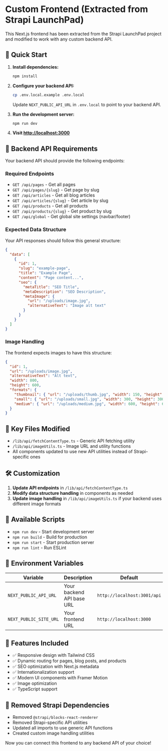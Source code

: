 # Custom Frontend (Extracted from Strapi LaunchPad)

This Next.js frontend has been extracted from the Strapi LaunchPad project and modified to work with any custom backend API.

## 🚀 Quick Start

1. **Install dependencies:**
   ```bash
   npm install
   ```

2. **Configure your backend API:**
   ```bash
   cp .env.local.example .env.local
   ```
   Update `NEXT_PUBLIC_API_URL` in `.env.local` to point to your backend API.

3. **Run the development server:**
   ```bash
   npm run dev
   ```

4. **Visit [http://localhost:3000](http://localhost:3000)**

## 🔧 Backend API Requirements

Your backend API should provide the following endpoints:

### Required Endpoints

- `GET /api/pages` - Get all pages
- `GET /api/pages/{slug}` - Get page by slug
- `GET /api/articles` - Get all blog articles  
- `GET /api/articles/{slug}` - Get article by slug
- `GET /api/products` - Get all products
- `GET /api/products/{slug}` - Get product by slug
- `GET /api/global` - Get global site settings (navbar/footer)

### Expected Data Structure

Your API responses should follow this general structure:

```json
{
  "data": [
    {
      "id": 1,
      "slug": "example-page",
      "title": "Example Page",
      "content": "Page content...",
      "seo": {
        "metaTitle": "SEO Title",
        "metaDescription": "SEO Description",
        "metaImage": {
          "url": "/uploads/image.jpg",
          "alternativeText": "Image alt text"
        }
      }
    }
  ]
}
```

### Image Handling

The frontend expects images to have this structure:
```json
{
  "id": 1,
  "url": "/uploads/image.jpg",
  "alternativeText": "Alt text",
  "width": 800,
  "height": 600,
  "formats": {
    "thumbnail": { "url": "/uploads/thumb.jpg", "width": 150, "height": 150 },
    "small": { "url": "/uploads/small.jpg", "width": 300, "height": 300 },
    "medium": { "url": "/uploads/medium.jpg", "width": 600, "height": 600 }
  }
}
```

## 📁 Key Files Modified

- `/lib/api/fetchContentType.ts` - Generic API fetching utility
- `/lib/api/imageUtils.ts` - Image URL and utility functions
- All components updated to use new API utilities instead of Strapi-specific ones

## 🛠 Customization

1. **Update API endpoints** in `/lib/api/fetchContentType.ts`
2. **Modify data structure handling** in components as needed
3. **Update image handling** in `/lib/api/imageUtils.ts` if your backend uses different image formats

## 📝 Available Scripts

- `npm run dev` - Start development server
- `npm run build` - Build for production
- `npm run start` - Start production server
- `npm run lint` - Run ESLint

## 🔧 Environment Variables

| Variable | Description | Default |
|----------|-------------|---------|
| `NEXT_PUBLIC_API_URL` | Your backend API base URL | `http://localhost:3001/api` |
| `NEXT_PUBLIC_SITE_URL` | Your frontend URL | `http://localhost:3000` |

## 🎨 Features Included

- ✅ Responsive design with Tailwind CSS
- ✅ Dynamic routing for pages, blog posts, and products
- ✅ SEO optimization with Next.js metadata
- ✅ Internationalization support
- ✅ Modern UI components with Framer Motion
- ✅ Image optimization
- ✅ TypeScript support

## 🚫 Removed Strapi Dependencies

- Removed `@strapi/blocks-react-renderer`
- Removed Strapi-specific API utilities
- Updated all imports to use generic API functions
- Created custom image handling utilities

Now you can connect this frontend to any backend API of your choice!
